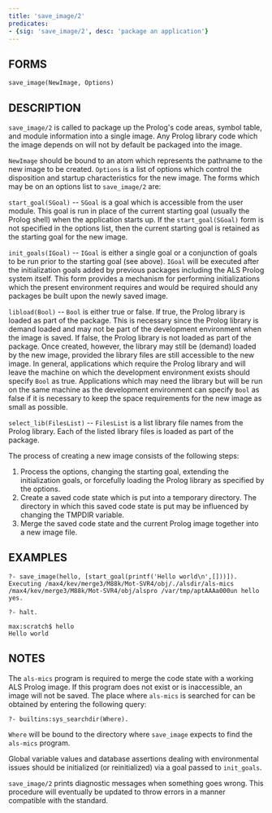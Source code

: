 ```yaml
---
title: 'save_image/2'
predicates:
- {sig: 'save_image/2', desc: 'package an application'}
---
```


## FORMS

```
save_image(NewImage, Options)
```

## DESCRIPTION

`save_image/2` is called to package up the Prolog's code areas, symbol table, and module information into a single image. Any Prolog library code which the image depends on will not by default be packaged into the image.

`NewImage` should be bound to an atom which represents the pathname to the new image to be created. `Options` is a list of options which control the disposition and startup characteristics for the new image. The forms which may be on an options list to `save_image/2` are:

`start_goal(SGoal)` -- `SGoal` is a goal which is accessible from the user module. This goal is run in place of the current starting goal (usually the Prolog shell) when the application starts up. If the `start_goal(SGoal)` form is not specified in the options list, then the current starting goal is retained as the starting goal for the new image.

`init_goals(IGoal)` -- `IGoal` is either a single goal or a conjunction of goals to be run prior to the starting goal (see above). `IGoal` will be executed after the initialization goals added by previous packages including the ALS Prolog system itself. This form provides a mechanism for performing initializations which the present environment requires and would be required should any packages be built upon the newly saved image.

`libload(Bool)` -- `Bool` is either true or false. If true, the Prolog library is loaded as part of the package. This is necessary since the Prolog library is demand loaded and may not be part of the development environment when the image is saved. If false, the Prolog library is not loaded as part of the package. Once created, however, the library may still be (demand) loaded by the new image, provided the library files are still accessible to the new image. In general, applications which require the Prolog library and will leave the machine on which the development environment exists should specify `Bool` as true. Applications which may need the library but will be run on the same machine as the development environment can specify `Bool` as false if it is necessary to keep the space requirements for the new image as small as possible.

`select_lib(FilesList)` -- `FilesList` is a list library file names from the Prolog library. Each of the listed library files is loaded as part of the package.

The process of creating a new image consists of the following steps:


1. Process the options, changing the starting goal, extending the initialization goals, or forcefully loading the Prolog library as specified by the options.
2. Create a saved code state which is put into a temporary directory. The directory in which this saved code state is put may be influenced by changing the TMPDIR variable.
3. Merge the saved code state and the current Prolog image together into a new image file.

## EXAMPLES

```
?- save_image(hello, [start_goal(printf('Hello world\n',[]))]).
Executing /max4/kev/merge3/M88k/Mot-SVR4/obj/./alsdir/als-mics /max4/kev/merge3/M88k/Mot-SVR4/obj/alspro /var/tmp/aptAAAa000un hello
yes.

?- halt.

max:scratch$ hello
Hello world
```

## NOTES

The `als-mics` program is required to merge the code state with a working ALS Prolog image. If this program does not exist or is inaccessible, an image will not be saved. The place where `als-mics` is searched for can be obtained by entering the following query:

`?- builtins:sys_searchdir(Where).`

`Where` will be bound to the directory where `save_image` expects to find the `als-mics` program.

Global variable values and database assertions dealing with environmental issues should be initialized (or reinitialized) via a goal passed to `init_goals`.

`save_image/2` prints diagnostic messages when something goes wrong. This procedure will eventually be updated to throw errors in a manner compatible with the standard.
